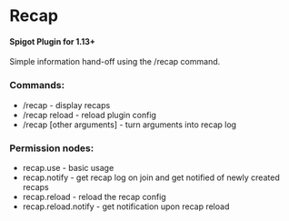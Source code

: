<h1>Recap</h1>
<h4>Spigot Plugin for 1.13+</h4>
Simple information hand-off using the /recap command.

<h3>Commands:</h3>
<ul>
 <li> /recap - display recaps</li>
 <li> /recap reload - reload plugin config</li>
 <li> /recap [other arguments] - turn arguments into recap log</li>
</ul>
<h3>Permission nodes:</h3>
<ul>
 <li> recap.use - basic usage</li>
 <li> recap.notify - get recap log on join and get notified of newly created recaps</li>
 <li> recap.reload - reload the recap config</li>
 <li> recap.reload.notify - get notification upon recap reload</li>
</ul>


 